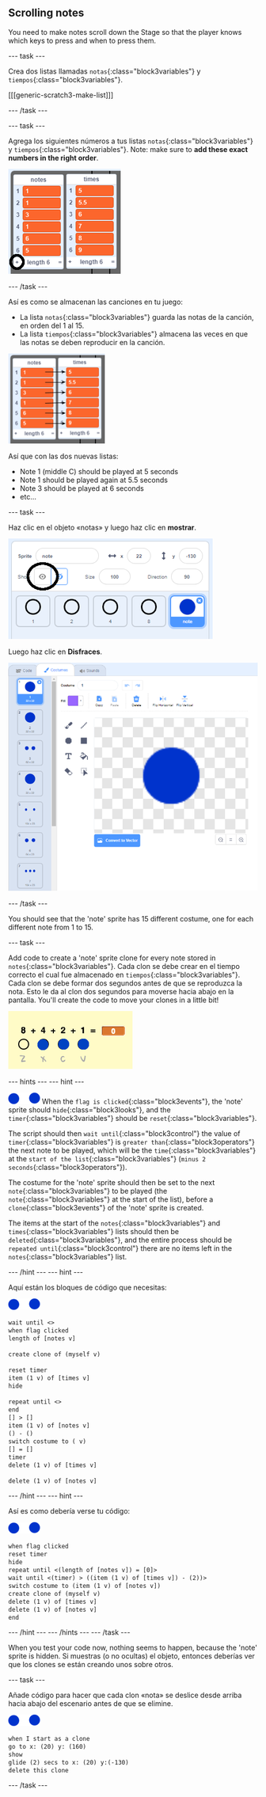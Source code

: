 ## Scrolling notes

You need to make notes scroll down the Stage so that the player knows which keys to press and when to press them.

\--- task \---

Crea dos listas llamadas `notas`{:class="block3variables"} y `tiempos`{:class="block3variables"}.

[[[generic-scratch3-make-list]]]

\--- /task \---

\--- task \---

Agrega los siguientes números a tus listas `notas`{:class="block3variables"} y `tiempos`{:class="block3variables"}. Note: make sure to **add these exact numbers in the right order**.

![Añadir notas y tiempos a las listas](images/lists-add-annotated.png)

\--- /task \---

Así es como se almacenan las canciones en tu juego:

+ La lista `notas`{:class="block3variables"} guarda las notas de la canción, en orden del 1 al 15.
+ La lista `tiempos`{:class="block3variables"} almacena las veces en que las notas se deben reproducir en la canción.

![Explicando listas](images/lists-explain.png)

Así que con las dos nuevas listas:

+ Note 1 (middle C) should be played at 5 seconds
+ Note 1 should be played again at 5.5 seconds
+ Note 3 should be played at 6 seconds
+ etc...

\--- task \---

Haz clic en el objeto «notas» y luego haz clic en **mostrar**.

![Mostrar el objeto barra](images/note-show-annotated.png)

Luego haz clic en **Disfraces**.

![Barra de disfraz de objetos](images/note-costumes.png)

\--- /task \---

You should see that the 'note' sprite has 15 different costume, one for each different note from 1 to 15.

\--- task \---

Add code to create a 'note' sprite clone for every note stored in `notes`{:class="block3variables"}. Cada clon se debe crear en el tiempo correcto el cual fue almacenado en `tiempos`{:class="block3variables"}. Cada clon se debe formar dos segundos antes de que se reproduzca la nota. Esto le da al clon dos segundos para moverse hacia abajo en la pantalla. You'll create the code to move your clones in a little bit!

![Probando clones](images/clones-test.png)

\--- hints \--- \--- hint \---

![nota](images/note-sprite.png) When the `flag is clicked`{:class="block3events"}, the 'note' sprite should `hide`{:class="block3looks"}, and the `timer`{:class="block3variables"} should be `reset`{:class="block3variables"}.

The script should then `wait until`{:class="block3control"} the value of `timer`{:class="block3variables"} is `greater than`{:class="block3operators"} the next note to be played, which will be the `time`{:class="block3variables"} at the `start of the list`{:class="block3variables"} (`minus 2 seconds`{:class="block3operators"}).

The costume for the 'note' sprite should then be set to the next `note`{:class="block3variables"} to be played (the `note`{:class="block3variables"} at the start of the list), before a `clone`{:class="block3events"} of the 'note' sprite is created.

The items at the start of the `notes`{:class="block3variables"} and `times`{:class="block3variables"} lists should then be `deleted`{:class="block3variables"}, and the entire process should be `repeated until`{:class="block3control"} there are no items left in the `notes`{:class="block3variables"} list.

\--- /hint \--- \--- hint \---

Aquí están los bloques de código que necesitas:

![nota](images/note-sprite.png)

```blocks3
wait until <>
when flag clicked
length of [notes v]

create clone of (myself v)

reset timer
item (1 v) of [times v]
hide

repeat until <>
end
[] > []
item (1 v) of [notes v]
() - ()
switch costume to ( v)
[] = []
timer
delete (1 v) of [times v]

delete (1 v) of [notes v]
```

\--- /hint \--- \--- hint \---

Así es como debería verse tu código:

![nota](images/note-sprite.png)

```blocks3
when flag clicked
reset timer
hide
repeat until <(length of [notes v]) = [0]>
wait until <(timer) > ((item (1 v) of [times v]) - (2))>
switch costume to (item (1 v) of [notes v])
create clone of (myself v)
delete (1 v) of [times v]
delete (1 v) of [notes v]
end
```

\--- /hint \--- \--- /hints \--- \--- /task \---

When you test your code now, nothing seems to happen, because the 'note' sprite is hidden. Si muestras (o no ocultas) el objeto, entonces deberías ver que los clones se están creando unos sobre otros.

\--- task \---

Añade código para hacer que cada clon «nota» se deslice desde arriba hacia abajo del escenario antes de que se elimine.

![note](images/note-sprite.png)

```blocks3
when I start as a clone
go to x: (20) y: (160)
show
glide (2) secs to x: (20) y:(-130)
delete this clone
```

\--- /task \---